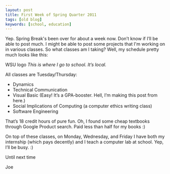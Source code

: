 ```yaml
---
layout: post
title: First Week of Spring Quarter 2011
tags: [old blog]
keywords: [school, education]
---
```


Yep. Spring Break's been over for about a week now. Don’t know if I’ll be able to post much. I might be able to post some projects that I'm working on in various classes. So what classes am I taking? Well, my schedule pretty much looks like this:

WSU logo
*This is where I go to school. It’s local.*

All classes are Tuesday/Thursday:

* Dynamics
* Technical Communication
* Visual Basic (Easy! It’s a GPA-booster. Hell, I’m making this post from here.)
* Social Implications of Computing (a computer ethics writing class)
* Software Engineering

That’s 18 credit hours of pure fun. Oh, I found some cheap textbooks through Google Product search. Paid less than half for my books :)

On top of these classes, on Monday, Wednesday, and Friday I have both my internship (which pays decently) and I teach a computer lab at school. Yep, I’ll be busy. :)

Until next time

Joe

